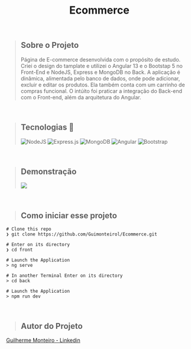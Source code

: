 <h1 align="center">Ecommerce</h1>
</br>

> ## Sobre o Projeto
> Página de E-commerce desenvolvida com o propósito de estudo. Criei o design do tamplate e utilizei o Angular 13 e o Bootstap 5 no Front-End e
> NodeJS, Express e MongoDB no Back.
> A aplicação é dinâmica, alimentada pelo banco de dados, onde pode adicionar, excluir e editar os produtos. Ela também conta com um carrinho de compras funcional.
> O intúito foi praticar a integração do Back-end com o Front-end, além da arquitetura do Angular.

<br/>

> ## Tecnologias 🧰
> ![NodeJS](https://img.shields.io/badge/node.js-6DA55F?style=for-the-badge&logo=node.js&logoColor=white)
![Express.js](https://img.shields.io/badge/express.js-%23404d59.svg?style=for-the-badge&logo=express&logoColor=%2361DAFB)
![MongoDB](https://img.shields.io/badge/MongoDB-%234ea94b.svg?style=for-the-badge&logo=mongodb&logoColor=white)
![Angular](https://img.shields.io/badge/angular-%23DD0031.svg?style=for-the-badge&logo=angular&logoColor=white)
![Bootstrap](https://img.shields.io/badge/bootstrap-%23563D7C.svg?style=for-the-badge&logo=bootstrap&logoColor=white)

<br>

> ## Demonstração 
> <img src= "https://github.com/Guimonteirol/Ecommerce/blob/master/front/src/assets/gif/ecommerce_video.gif">

<br/>

> ## Como iniciar esse projeto

    # Clone this repo
    ❯ git clone https://github.com/Guimonteirol/Ecommerce.git

    # Enter on its directory
    ❯ cd front
    
    # Launch the Application 
    > ng serve
    
    # In another Terminal Enter on its directory
    > cd back
    
    # Launch the Application 
    > npm run dev
      

<br/>



> ## Autor do Projeto
<a href="https://www.linkedin.com/in/guilhermemonteirol/"> Guilherme Monteiro - Linkedin</a>
